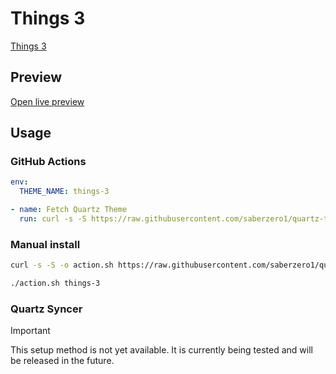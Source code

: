 # Things 3

[Things 3](https://medium.com/@paralloid)

## Preview

[Open live preview](https://quartz-themes.github.io/things-3/)

## Usage

### GitHub Actions

```yaml
env:
  THEME_NAME: things-3
```

```yaml
- name: Fetch Quartz Theme
  run: curl -s -S https://raw.githubusercontent.com/saberzero1/quartz-themes/master/action.sh | bash -s -- $THEME_NAME
```

### Manual install

```bash
curl -s -S -o action.sh https://raw.githubusercontent.com/saberzero1/quartz-themes/master/action.sh

./action.sh things-3
```

### Quartz Syncer

> [!IMPORTANT]
> This setup method is not yet available. It is currently being tested and will be released in the future.
